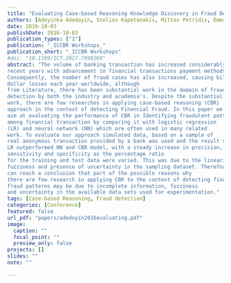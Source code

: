 ```yaml
---
title: "Evaluating Case-based Reasoning Knowledge Discovery in Fraud Detection"
authors: [Adeyinka Adedoyin, Stelios Kapetanakis, Miltos Petridis, Emmanouil Panaousis]
date: 2016-10-03
publishDate: 2016-10-03
publication_types: ["1"]
publication: "_ICCBR Workshops_"
publication_short: "_ICCBR Workshops"
#doi: "10.1109/ICT.2017.7998269"
abstract: "The volume of banking transaction has increased considerably in the
recent years with advancement in financial transactions payment methods.
Consequently, the number of fraud cases has also increased, causing billion of
dollar losses each year worldwide, although
from Literature, there has been substantial work in the domain of fraud
detection by both the industry and academia's. Despite the substantial
work, there are few researches in applying case-based reasoning (CBR)
approach in the context of detecting Financial Fraud. In this paper we
aim at evaluating the performance of CBR in Identifying fraudulent patterns
among financial transaction by comparing it with logistic regression
(LR) and neural network (NN) which are often used in many related
work. To evaluate our approach simulated data, based on a sample of
real anonymous transaction provided by a bank was used and the result shows that
LR outperformed NN and CBR model, with a steady increase in precision,
sensitivity and specificity as the percentage ratio
for the training and test data were varied. This was due to the linearity,
fuzziness and presence of uncertainty in the sampling dataset. Therefore, we
can reach a conclusion that part of the possible reasons why
there are few research in applying CBR to the context of detecting financial
fraud patterns may be due to incomplete information, fuzziness
and uncertainty in the available data sets used for experimentation."
tags: [Case-based Reasoning, Fraud detection]
categories: [Conference]
featured: false
url_pdf: "papers/adedoyin2016evaluating.pdf"
image:
  caption: ""
  focal_point: ""
  preview_only: false
projects: []
slides: ""
note: ""

---
```

